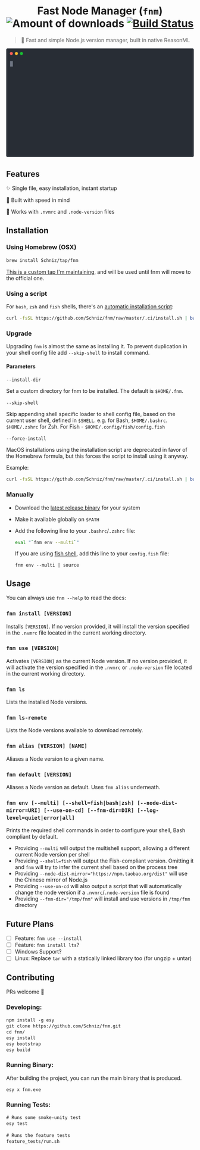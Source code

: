 <h1 align="center">
  Fast Node Manager (<code>fnm</code>)
  <img alt="Amount of downloads" src="https://img.shields.io/github/downloads/Schniz/fnm/total.svg?style=flat" />
  <a href="https://dev.azure.com/galstar0385/fnm/_build/latest?definitionId=1?branchName=master"><img alt="Build Status" src="https://dev.azure.com/galstar0385/fnm/_apis/build/status/Schniz.fnm?branchName=master" /></a>
</h1>

> :rocket: Fast and simple Node.js version manager, built in native ReasonML

<div align="center">
  <img src="./docs/fnm.svg" alt="Blazing fast!">
</div>

## Features

:sparkles: Single file, easy installation, instant startup

:rocket: Built with speed in mind

:thinking: Works with `.nvmrc` and `.node-version` files

## Installation

### Using Homebrew (OSX)

```bash
brew install Schniz/tap/fnm
```

[This is a custom tap I'm maintaining](https://github.com/Schniz/homebrew-tap), and will be used until fnm will move to the official one.

### Using a script

For `bash`, `zsh` and `fish` shells, there's an [automatic installation script](./.ci/install.sh):

```bash
curl -fsSL https://github.com/Schniz/fnm/raw/master/.ci/install.sh | bash
```

### Upgrade

Upgrading `fnm` is almost the same as installing it. To prevent duplication in your shell config file add `--skip-shell` to install command.

#### Parameters

`--install-dir`

Set a custom directory for fnm to be installed. The default is `$HOME/.fnm`.

`--skip-shell`

Skip appending shell specific loader to shell config file, based on the current user shell, defined in `$SHELL`. e.g. for Bash, `$HOME/.bashrc`. `$HOME/.zshrc` for Zsh. For Fish - `$HOME/.config/fish/config.fish`

`--force-install`

MacOS installations using the installation script are deprecated in favor of the Homebrew formula, but this forces the script to install using it anyway.

Example:

```bash
curl -fsSL https://github.com/Schniz/fnm/raw/master/.ci/install.sh | bash -s -- --install-dir "./.fnm" --skip-shell
```

### Manually

- Download the [latest release binary](https://github.com/Schniz/fnm/releases) for your system
- Make it available globally on `$PATH`
- Add the following line to your `.bashrc`/`.zshrc` file:

  ```bash
  eval "`fnm env --multi`"
  ```

  If you are using [fish shell](https://fishshell.com/), add this line to your `config.fish` file:

  ```fish
  fnm env --multi | source
  ```

## Usage

You can always use `fnm --help` to read the docs:

### `fnm install [VERSION]`

Installs `[VERSION]`. If no version provided, it will install the version specified in the `.nvmrc` file located in the current working directory.

### `fnm use [VERSION]`

Activates `[VERSION]` as the current Node version. If no version provided, it will activate the version specified in the `.nvmrc` or `.node-version` file located in the current working directory.

### `fnm ls`

Lists the installed Node versions.

### `fnm ls-remote`

Lists the Node versions available to download remotely.

### `fnm alias [VERSION] [NAME]`

Aliases a Node version to a given name.

### `fnm default [VERSION]`

Aliases a Node version as default. Uses `fnm alias` underneath.

### `fnm env [--multi] [--shell=fish|bash|zsh] [--node-dist-mirror=URI] [--use-on-cd] [--fnm-dir=DIR] [--log-level=quiet|error|all]`

Prints the required shell commands in order to configure your shell, Bash compliant by default.

- Providing `--multi` will output the multishell support, allowing a different current Node version per shell
- Providing `--shell=fish` will output the Fish-compliant version. Omitting it and `fnm` will try to infer the current shell based on the process tree
- Providing `--node-dist-mirror="https://npm.taobao.org/dist"` will use the Chinese mirror of Node.js
- Providing `--use-on-cd` will also output a script that will automatically change the node version if a `.nvmrc`/`.node-version` file is found
- Providing `--fnm-dir="/tmp/fnm"` will install and use versions in `/tmp/fnm` directory

## Future Plans

- [ ] Feature: `fnm use --install`
- [ ] Feature: `fnm install lts`?
- [ ] Windows Support?
- [ ] Linux: Replace `tar` with a statically linked library too (for ungzip + untar)

## Contributing

PRs welcome :tada:

### Developing:

```
npm install -g esy
git clone https://github.com/Schniz/fnm.git
cd fnm/
esy install
esy bootstrap
esy build
```

### Running Binary:

After building the project, you can run the main binary that is produced.

```
esy x fnm.exe
```

### Running Tests:

```
# Runs some smoke-unity test
esy test

# Runs the feature tests
feature_tests/run.sh
```

